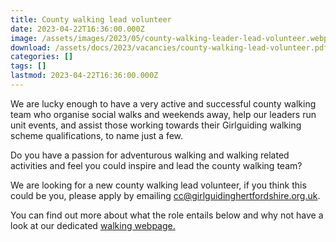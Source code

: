 ```yaml
---
title: County walking lead volunteer
date: 2023-04-22T16:36:00.000Z
image: /assets/images/2023/05/county-walking-leader-lead-volunteer.webp
download: /assets/docs/2023/vacancies/county-walking-lead-volunteer.pdf
categories: []
tags: []
lastmod: 2023-04-22T16:36:00.000Z
---
```

We are lucky enough to have a very active and successful county walking team who organise social walks and weekends away, help our leaders run unit events, and assist those working towards their Girlguiding walking scheme qualifications, to name just a few.

Do you have a passion for adventurous walking and walking related activities and feel you could inspire and lead the county walking team?

We are looking for a new county walking lead volunteer, if you think this could be you, please apply by emailing <cc@girlguidinghertfordshire.org.uk>.

You can find out more about what the role entails below and why not have a look at our dedicated [walking webpage.](/what-we-do/outdoor/walking/)

